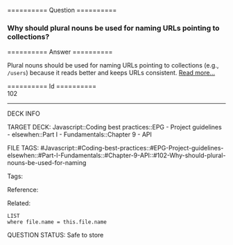 ========== Question ==========  

### Why should plural nouns be used for naming URLs pointing to collections?  

========== Answer ==========  

Plural nouns should be used for naming URLs pointing to collections (e.g., `/users`) because it reads better and keeps URLs consistent. [Read more...](https://apigee.com/about/blog/technology/restful-api-design-plural-nouns-and-concrete-names)

========== Id ==========  
102

---

DECK INFO

TARGET DECK: Javascript::Coding best practices::EPG - Project guidelines - elsewhen::Part I - Fundamentals::Chapter 9 - API

FILE TAGS: #Javascript::#Coding-best-practices::#EPG-Project-guidelines-elsewhen::#Part-I-Fundamentals::#Chapter-9-API::#102-Why-should-plural-nouns-be-used-for-naming

Tags:

Reference:

Related:

```dataview
LIST
where file.name = this.file.name
````
QUESTION STATUS: Safe to store
